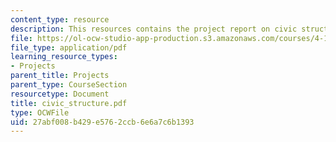 ```yaml
---
content_type: resource
description: This resources contains the project report on civic structure in isfahan.
file: https://ol-ocw-studio-app-production.s3.amazonaws.com/courses/4-175-case-studies-in-city-form-fall-2005/27abf008b429e5762ccb6e6a7c6b1393_civic_structure.pdf
file_type: application/pdf
learning_resource_types:
- Projects
parent_title: Projects
parent_type: CourseSection
resourcetype: Document
title: civic_structure.pdf
type: OCWFile
uid: 27abf008-b429-e576-2ccb-6e6a7c6b1393
---
```

